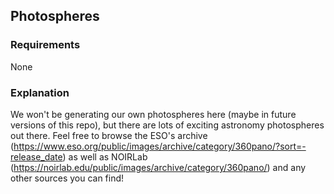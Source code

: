 ## Photospheres

### Requirements

None

### Explanation

We won't be generating our own photospheres here (maybe in future versions of this repo), but there are lots of exciting astronomy photospheres out there. Feel free to browse the ESO's archive (https://www.eso.org/public/images/archive/category/360pano/?sort=-release_date) as well as NOIRLab (https://noirlab.edu/public/images/archive/category/360pano/) and any other sources you can find!